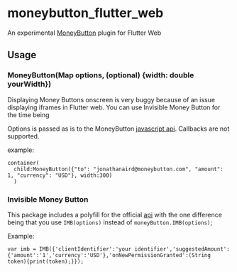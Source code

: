 # moneybutton_flutter_web

An experimental [MoneyButton](https://www.moneybutton.com) plugin for Flutter Web

## Usage

### MoneyButton(Map options, (optional) {width: double yourWidth})  


Displaying Money Buttons onscreen is very buggy because of an issue displaying iframes in Flutter web. You can use Invisible Money Button for the time being

Options is passed as is to the MoneyButton [javascript api](https://docs.moneybutton.com/docs/mb-javascript.html). Callbacks are not supported.

example:   
```
container(
  child:MoneyButton({"to": "jonathanaird@moneybutton.com", "amount": 1, "currency": "USD"}, width:300)
  )
``` 
 
 ### Invisible Money Button   
 This package includes a polyfill for the official [api](https://docs.moneybutton.com/docs/mb-invisible-money-button.html) with the one difference being that you use `IMB(options)` instead of `moneyButton.IMB(options)`; 
  
Example:
```
var imb = IMB({'clientIdentifier':'your identifier','suggestedAmount':{'amount':'1','currency':'USD'},'onNewPermissionGranted':(String token){print(token);}});
```



